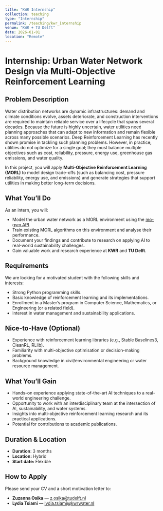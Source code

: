 ```yaml
---
title: "KWR Internship"
collection: teaching
type: "Internship"
permalink: /teaching/kwr_internship
venue: "KWR + TU Delft"
date: 2026-01-01
location: "Remote"
---
```


# Internship: Urban Water Network Design via Multi-Objective Reinforcement Learning

## Problem Description
Water distribution networks are dynamic infrastructures: demand and climate conditions evolve, assets deteriorate, and construction interventions are required to maintain reliable service over a lifecycle that spans several decades. Because the future is highly uncertain, water utilities need planning approaches that can adapt to new information and remain flexible across many possible scenarios. Deep Reinforcement Learning has recently shown promise in tackling such planning problems. However, in practice, utilities do not optimize for a single goal; they must balance multiple objectives such as cost, reliability, pressure, energy use, greenhouse gas emissions, and water quality. 

In this project, you will apply **Multi-Objective Reinforcement Learning (MORL)** to model design trade-offs (such as balancing cost, pressure reliability, energy use, and emissions) and generate strategies that support utilities in making better long-term decisions.

## What You’ll Do
As an intern, you will:
- Model the urban water network as a MORL environment using the [mo-gym API](https://github.com/Farama-Foundation/mo-gym).
- Train existing MORL algorithms on this environment and analyse their performance.
- Document your findings and contribute to research on applying AI to real-world sustainability challenges.
- Gain valuable work and research experience at **KWR** and **TU Delft**.

## Requirements
We are looking for a motivated student with the following skills and interests:
- Strong Python programming skills.
- Basic knowledge of reinforcement learning and its implementations.
- Enrollment in a Master’s program in Computer Science, Mathematics, or Engineering (or a related field).
- Interest in water management and sustainability applications.

## Nice-to-Have (Optional)
- Experience with reinforcement learning libraries (e.g., Stable Baselines3, CleanRL, RLlib).
- Familiarity with multi-objective optimisation or decision-making problems.
- Background knowledge in civil/environmental engineering or water resource management.

## What You’ll Gain
- Hands-on experience applying state-of-the-art AI techniques to a real-world engineering challenge.
- Opportunity to work with an interdisciplinary team at the intersection of AI, sustainability, and water systems.
- Insights into multi-objective reinforcement learning research and its practical applications.
- Potential for contributions to academic publications.

## Duration & Location
- **Duration:** 3 months  
- **Location:** Hybrid  
- **Start date:** Flexible  

## How to Apply
Please send your CV and a short motivation letter to:
- **Zuzanna Osika** — [z.osika@tudelft.nl](mailto:z.osika@tudelft.nl)  
- **Lydia Tsiami** — [lydia.tsiami@kwrwater.nl](mailto:lydia.tsiami@kwrwater.nl)
